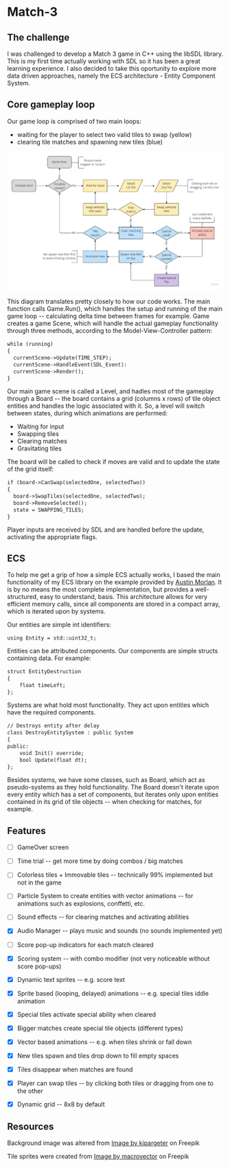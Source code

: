 # Match-3

## The challenge

I was challenged to develop a Match 3 game in C++ using the libSDL library. This is my first time actually working with SDL so it has been a great learning experience.
I also decided to take this oportunity to explore more data driven approaches, namely the ECS architecture - Entity Component System. 

## Core gameplay loop

Our game loop is comprised of two main loops: 
- waiting for the player to select two valid tiles to swap (yellow)
- clearing tile matches and spawning new tiles (blue)

![](https://github.com/TigoDelgado/Match-3/blob/master/Core%20gameplay%20loop.jpg)

This diagram translates pretty closely to how our code works. The main function calls Game.Run(), which handles the setup and running of the main game loop --
calculating delta time between frames for example. Game creates a game Scene, which will handle the actual gameplay functionality through three methods, according
to the Model-View-Controller pattern:

```
while (running) 
{
  currentScene->Update(TIME_STEP);
  currentScene->HandleEvent(SDL_Event):
  currentScene->Render();
}
```

Our main game scene is called a Level, and hadles most of the gameplay through a Board -- the board contains a grid (columns x rows) of tile object entities
and handles the logic associated with it. So, a level will switch between states, during which animations are performed:
- Waiting for input
- Swapping tiles
- Clearing matches
- Gravitating tiles

The board will be called to check if moves are valid and to update the state of the grid itself:
```
if (board->CanSwap(selectedOne, selectedTwo))
{
  board->SwapTiles(selectedOne, selectedTwo);
  board->RemoveSelected();
  state = SWAPPING_TILES;
}
```

Player inputs are received by SDL and are handled before the update, activating the appropriate flags.


## ECS

To help me get a grip of how a simple ECS actually works, I based the main functionality of my ECS library on the example provided by [Austin Morlan](https://austinmorlan.com/posts/entity_component_system/).
It is by no means the most complete implementation, but provides a well-structured, easy to understand, basis. This architecture allows for very efficient memory calls,
since all components are stored in a compact array, which is iterated upon by systems.

Our entities are simple int identifiers:

```
using Entity = std::uint32_t;
```

Entities can be attributed components. Our components are simple structs containing data. For example:

```
struct EntityDestruction
{
    float timeLeft;
};
```

Systems are what hold most functionality. They act upon entities which have the required components.

```
// Destroys entity after delay
class DestroyEntitySystem : public System
{
public:
    void Init() override;
    bool Update(float dt);   
};
```

Besides systems, we have some classes, such as Board, which act as pseudo-systems as they hold functionality. 
The Board doesn't iterate upon every entity which has a set of components, but iterates only upon entities contained in its grid of tile objects -- when checking for matches, for example.




## Features
- [ ] GameOver screen
- [ ] Time trial -- get more time by doing combos / big matches
- [ ] Colorless tiles + Immovable tiles -- technically 99% implemented but not in the game
- [ ] Particle System to create entities with vector animations -- for animations such as explosions, conffetti, etc.
- [ ] Sound effects -- for clearing matches and activating abilities
- [x] Audio Manager -- plays music and sounds (no sounds implemented yet)
- [ ] Score pop-up indicators for each match cleared
- [x] Scoring system -- with combo modifier (not very noticeable without score pop-ups)
- [x] Dynamic text sprites -- e.g. score text 
- [x] Sprite based (looping, delayed) animations -- e.g. special tiles iddle animation
- [x] Special tiles activate special ability when cleared
- [x] Bigger matches create special tile objects (different types)
- [x] Vector based animations -- e.g. when tiles shrink or fall down
- [x] New tiles spawn and tiles drop down to fill empty spaces
- [x] Tiles disappear when matches are found
- [x] Player can swap tiles -- by clicking both tiles or dragging from one to the other
- [x] Dynamic grid -- 8x8 by default


## Resources

Background image was altered from <a href="https://www.freepik.com/free-vector/decorative-background-with-purple-damask-pattern_956821.htm">Image by kjpargeter</a> on Freepik

Tile sprites were created from <a href="https://www.freepik.com/free-vector/app-vector-icons-with-different-textures-cartoon-style-ui-stone_10602956.htm">Image by macrovector</a> on Freepik
